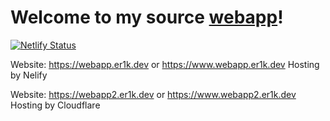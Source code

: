 # Welcome to my source [webapp](https://webapp.er1k.dev)!
[![Netlify Status](https://api.netlify.com/api/v1/badges/9fae73e5-7e4b-44d7-b2ca-0e15fc6c1f7f/deploy-status)](https://app.netlify.com/sites/happy-yonath-ae8809/deploys)

Website: https://webapp.er1k.dev or https://www.webapp.er1k.dev
Hosting by Nelify

Website: https://webapp2.er1k.dev or https://www.webapp2.er1k.dev
Hosting by Cloudflare

